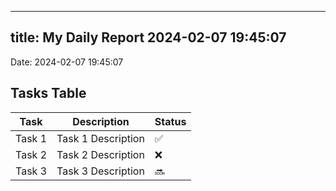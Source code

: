 
---
title: My Daily Report 2024-02-07 19:45:07
---

Date: 2024-02-07 19:45:07

## Tasks Table

| Task | Description | Status |
|------|-------------|--------|
| Task 1 | Task 1 Description | ✅ |
| Task 2 | Task 2 Description | ❌ |
| Task 3 | Task 3 Description | 🔜 |
